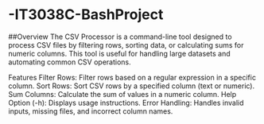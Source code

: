 # -IT3038C-BashProject

##Overview
The CSV Processor is a command-line tool designed to process CSV files by filtering rows, sorting data, or calculating sums for numeric columns. This tool is useful for handling large datasets and automating common CSV operations.

Features
Filter Rows: Filter rows based on a regular expression in a specific column.
Sort Rows: Sort CSV rows by a specified column (text or numeric).
Sum Columns: Calculate the sum of values in a numeric column.
Help Option (-h): Displays usage instructions.
Error Handling: Handles invalid inputs, missing files, and incorrect column names.
